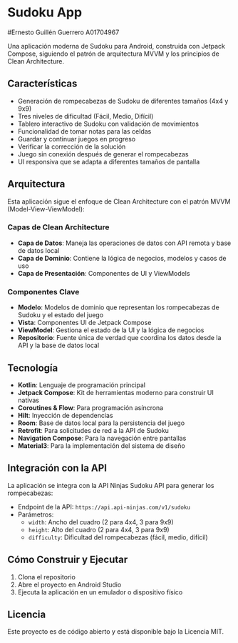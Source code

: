 # Sudoku App
#Ernesto Guillén Guerrero A01704967

Una aplicación moderna de Sudoku para Android, construida con Jetpack Compose, siguiendo el patrón de arquitectura MVVM y los principios de Clean Architecture.

## Características

- Generación de rompecabezas de Sudoku de diferentes tamaños (4x4 y 9x9)
- Tres niveles de dificultad (Fácil, Medio, Difícil)
- Tablero interactivo de Sudoku con validación de movimientos
- Funcionalidad de tomar notas para las celdas
- Guardar y continuar juegos en progreso
- Verificar la corrección de la solución
- Juego sin conexión después de generar el rompecabezas
- UI responsiva que se adapta a diferentes tamaños de pantalla

## Arquitectura

Esta aplicación sigue el enfoque de Clean Architecture con el patrón MVVM (Model-View-ViewModel):

### Capas de Clean Architecture

- **Capa de Datos**: Maneja las operaciones de datos con API remota y base de datos local
- **Capa de Dominio**: Contiene la lógica de negocios, modelos y casos de uso
- **Capa de Presentación**: Componentes de UI y ViewModels

### Componentes Clave

- **Modelo**: Modelos de dominio que representan los rompecabezas de Sudoku y el estado del juego
- **Vista**: Componentes UI de Jetpack Compose
- **ViewModel**: Gestiona el estado de la UI y la lógica de negocios
- **Repositorio**: Fuente única de verdad que coordina los datos desde la API y la base de datos local

## Tecnología

- **Kotlin**: Lenguaje de programación principal
- **Jetpack Compose**: Kit de herramientas moderno para construir UI nativas
- **Coroutines & Flow**: Para programación asíncrona
- **Hilt**: Inyección de dependencias
- **Room**: Base de datos local para la persistencia del juego
- **Retrofit**: Para solicitudes de red a la API de Sudoku
- **Navigation Compose**: Para la navegación entre pantallas
- **Material3**: Para la implementación del sistema de diseño


## Integración con la API

La aplicación se integra con la API Ninjas Sudoku API para generar los rompecabezas:

- Endpoint de la API: `https://api.api-ninjas.com/v1/sudoku`
- Parámetros:
  - `width`: Ancho del cuadro (2 para 4x4, 3 para 9x9)
  - `height`: Alto del cuadro (2 para 4x4, 3 para 9x9)
  - `difficulty`: Dificultad del rompecabezas (fácil, medio, difícil)

## Cómo Construir y Ejecutar

1. Clona el repositorio
2. Abre el proyecto en Android Studio
3. Ejecuta la aplicación en un emulador o dispositivo físico


## Licencia

Este proyecto es de código abierto y está disponible bajo la Licencia MIT.
